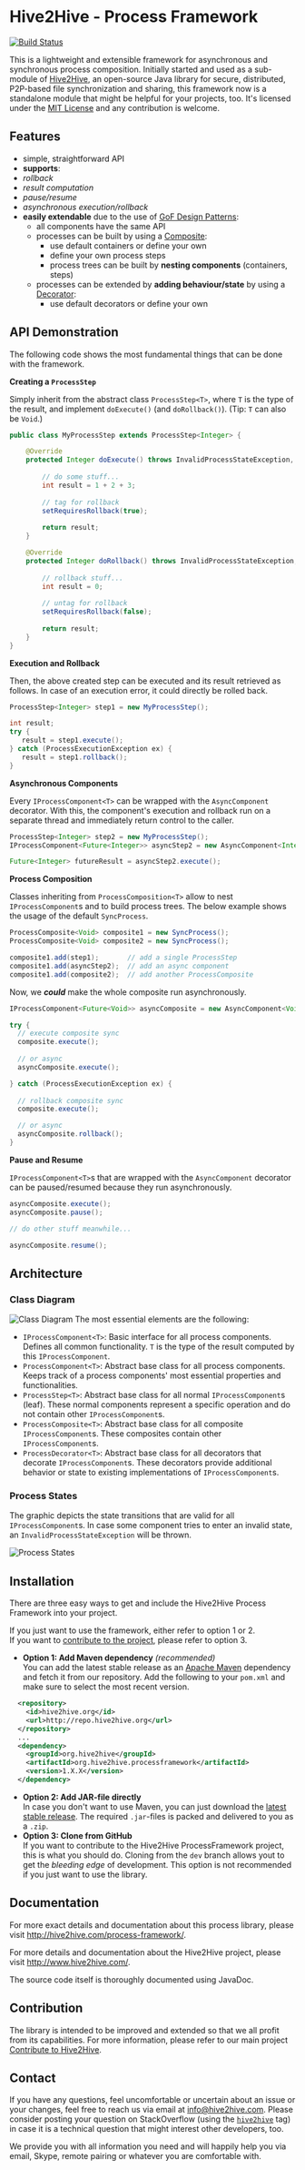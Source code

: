 # Hive2Hive - Process Framework
[![Build Status](https://travis-ci.org/Hive2Hive/ProcessFramework.svg?branch=master)](https://travis-ci.org/Hive2Hive/ProcessFramework)

This is a lightweight and extensible framework for asynchronous and synchronous process composition. Initially started and used as a sub-module of [Hive2Hive](https://github.com/Hive2Hive/Hive2Hive), an open-source Java library for secure, distributed, P2P-based file synchronization and sharing, this framework now is a standalone module that might be helpful for your projects, too. It's licensed under the [MIT License](http://opensource.org/licenses/MIT) and any contribution is welcome.

## Features
- simple, straightforward API
- **supports**:
 - *rollback*
 - *result computation*
 - *pause/resume*
 - *asynchronous execution/rollback*
- **easily extendable** due to the use of [GoF Design Patterns](http://en.wikipedia.org/wiki/Design_Patterns):
  - all components have the same API
  - processes can be built by using a [Composite](http://en.wikipedia.org/wiki/Composite_pattern):
    - use default containers or define your own
    - define your own process steps
    - process trees can be built by **nesting components** (containers, steps)
  - processes can be extended by **adding behaviour/state** by using a [Decorator](http://en.wikipedia.org/wiki/Decorator_pattern):
    - use default decorators or define your own
  
## API Demonstration

The following code shows the most fundamental things that can be done with the framework.

**Creating a `ProcessStep`**

Simply inherit from the abstract class `ProcessStep<T>`, where `T` is the type of the result, and implement `doExecute()` (and `doRollback()`). (Tip: `T` can also be `Void`.)
```java
public class MyProcessStep extends ProcessStep<Integer> {

	@Override
	protected Integer doExecute() throws InvalidProcessStateException, ProcessExecutionException {
		
		// do some stuff...
		int result = 1 + 2 + 3;
		
		// tag for rollback
		setRequiresRollback(true);
		
		return result;
	}

	@Override
	protected Integer doRollback() throws InvalidProcessStateException, ProcessRollbackException {
		
		// rollback stuff...
		int result = 0;
		
		// untag for rollback
		setRequiresRollback(false);
		
		return result;
	}
}
```
**Execution and Rollback**

Then, the above created step can be executed and its result retrieved as follows. In case of an execution error, it could directly be rolled back.
```java
ProcessStep<Integer> step1 = new MyProcessStep();

int result;
try {
   result = step1.execute();
} catch (ProcessExecutionException ex) {
   result = step1.rollback();
}
```
**Asynchronous Components**

Every `IProcessComponent<T>` can be wrapped with the `AsyncComponent` decorator. With this, the component's execution and rollback run on a separate thread and immediately return control to the caller.
```java
ProcessStep<Integer> step2 = new MyProcessStep();
IProcessComponent<Future<Integer>> asyncStep2 = new AsyncComponent<Integer>(step2);

Future<Integer> futureResult = asyncStep2.execute();
```
**Process Composition**

Classes inheriting from `ProcessComposition<T>` allow to nest `IProcessComponent`s and to build process trees. The below example shows the usage of the default `SyncProcess`.
```java
ProcessComposite<Void> composite1 = new SyncProcess();
ProcessComposite<Void> composite2 = new SyncProcess();

composite1.add(step1);       // add a single ProcessStep
composite1.add(asyncStep2);  // add an async component
composite1.add(composite2);  // add another ProcessComposite
```
Now, we ***could*** make the whole composite run asynchronously.
```java
IProcessComponent<Future<Void>> asyncComposite = new AsyncComponent<Void>(composite1);

try {
  // execute composite sync
  composite.execute();
	
  // or async
  asyncComposite.execute();

} catch (ProcessExecutionException ex) {
	
  // rollback composite sync
  composite.execute();

  // or async
  asyncComposite.rollback();
}
```
**Pause and Resume**

`IProcessComponent<T>`s that are wrapped with the `AsyncComponent` decorator can be paused/resumed because they run asynchronously.
```java
asyncComposite.execute();
asyncComposite.pause();

// do other stuff meanwhile...

asyncComposite.resume();
```

## Architecture
### Class Diagram
![Class Diagram](http://hive2hive.com/wp-content/uploads/2014/11/Process-Framework-Extracted.png)
The most essential elements are the following:
- `IProcessComponent<T>`: Basic interface for all process components. Defines all common functionality. `T` is the type of the result computed by this `IProcessComponent`.
- `ProcessComponent<T>`: Abstract base class for all process components. Keeps track of a process components' most essential properties and functionalities.
- `ProcessStep<T>`: Abstract base class for all normal `IProcessComponent`s (leaf). These normal components represent a specific operation and do not contain other `IProcessComponent`s.
- `ProcessComposite<T>`: Abstract base class for all composite `IProcessComponent`s. These composites contain other `IProcessComponent`s.
- `ProcessDecorator<T>`: Abstract base class for all decorators that decorate `IProcessComponent`s. These decorators provide additional behavior or state to existing implementations of `IProcessComponent`s.

### Process States
The graphic depicts the state transitions that are valid for all `IProcessComponent`s. In case some component tries to enter an invalid state, an `InvalidProcessStateException` will be thrown.

![Process States](http://hive2hive.com/wp-content/uploads/2014/11/Process-States-v2.png)

## Installation
There are three easy ways to get and include the Hive2Hive Process Framework into your project.

If you just want to use the framework, either refer to option 1 or 2.  
If you want to [contribute to the project](#contribution), please refer to option 3.
- **Option 1: Add Maven dependency** *(recommended)*  
  You can add the latest stable release as an [Apache Maven](http://maven.apache.org/) dependency and fetch it from our repository. Add the following to your `pom.xml` and make sure to select the most recent version.  
```xml
  <repository>
    <id>hive2hive.org</id>
    <url>http://repo.hive2hive.org</url>
  </repository>
  ...
  <dependency>
    <groupId>org.hive2hive</groupId>
    <artifactId>org.hive2hive.processframework</artifactId>
    <version>1.X.X</version>
  </dependency>
```
- **Option 2: Add JAR-file directly**  
  In case you don't want to use Maven, you can just download the [latest stable release](https://github.com/Hive2Hive/ProcessFramework/releases). The required `.jar`-files is packed and delivered to you as a `.zip`.
- **Option 3: Clone from GitHub**  
  If you want to contribute to the Hive2Hive ProcessFramework project, this is what you should do. Cloning from the `dev` branch allows yout to get the *bleeding edge* of development. This option is not recommended if you just want to use the library.

## Documentation

For more exact details and documentation about this process library, please visit http://hive2hive.com/process-framework/.

For more details and documentation about the Hive2Hive project, please visit http://www.hive2hive.com/.

The source code itself is thoroughly documented using JavaDoc.

## Contribution

The library is intended to be improved and extended so that we all profit from its capabilities.
For more information, please refer to our main project [Contribute to Hive2Hive](https://github.com/Hive2Hive/Hive2Hive#contribution).

## Contact

If you have any questions, feel uncomfortable or uncertain about an issue or your changes, feel free to reach us via email at [info@hive2hive.com](mailto:info@hive2hive.com). Please consider posting your question on StackOverflow (using the [`hive2hive`](http://stackoverflow.com/questions/tagged/hive2hive) tag) in case it is a technical question that might interest other developers, too.

We provide you with all information you need and will happily help you via email, Skype, remote pairing or whatever you are comfortable with.
